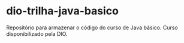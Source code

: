 # dio-trilha-java-basico
Repositório para armazenar o código do curso de Java básico. Curso disponibilizado pela DIO.
